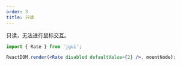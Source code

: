 ```yaml
---
order: 3
title: 只读
---
```


只读，无法进行鼠标交互。

````jsx
import { Rate } from 'jgui';

ReactDOM.render(<Rate disabled defaultValue={2} />, mountNode);
````

